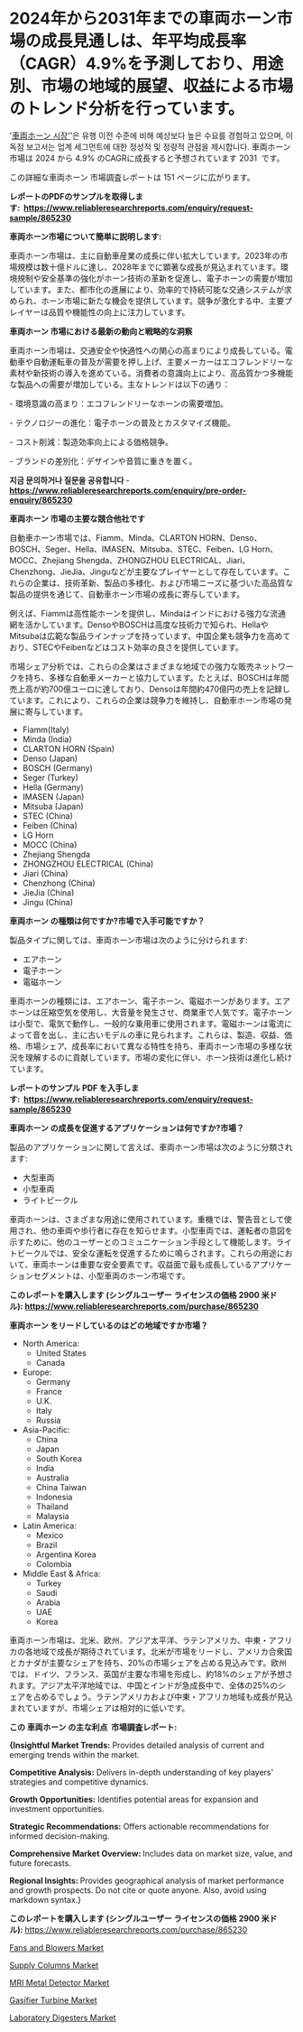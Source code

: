 <p><h1>2024年から2031年までの車両ホーン市場の成長見通しは、年平均成長率（CAGR）4.9%を予測しており、用途別、市場の地域的展望、収益による市場のトレンド分析を行っています。</h1></p><p>'<a href="https://www.reliableresearchreports.com/vehicle-horn-r865230?utm_campaign=110&utm_medium=36&utm_source=Github&utm_content=ia&utm_term=18112024&utm_id=vehicle-horn">車両ホーン 시장'</a>'은 유행 이전 수준에 비해 예상보다 높은 수요를 경험하고 있으며, 이 독점 보고서는 업계 세그먼트에 대한 정성적 및 정량적 관점을 제시합니다. 車両ホーン 市場は 2024 から 4.9% のCAGRに成長すると予想されています 2031&nbsp; です。</p>
<p>この詳細な車両ホーン 市場調査レポートは 151 ページに広がります。</p>
<p><strong>レポートのPDFのサンプルを取得します</strong><strong>:&nbsp;&nbsp;<a href="https://www.reliableresearchreports.com/enquiry/request-sample/865230?utm_campaign=110&utm_medium=36&utm_source=Github&utm_content=ia&utm_term=18112024&utm_id=vehicle-horn">https://www.reliableresearchreports.com/enquiry/request-sample/865230</a></strong></p>
<p><strong>車両ホーン市場について簡単に説明します:</strong></p>
<p><p>車両ホーン市場は、主に自動車産業の成長に伴い拡大しています。2023年の市場規模は数十億ドルに達し、2028年までに顕著な成長が見込まれています。環境規制や安全基準の強化がホーン技術の革新を促進し、電子ホーンの需要が増加しています。また、都市化の進展により、効率的で持続可能な交通システムが求められ、ホーン市場に新たな機会を提供しています。競争が激化する中、主要プレイヤーは品質や機能性の向上に注力しています。</p></p>
<p><strong>車両ホーン 市場における最新の動向と戦略的な洞察</strong></p>
<p><p>車両ホーン市場は、交通安全や快適性への関心の高まりにより成長している。電動車や自動運転車の普及が需要を押し上げ、主要メーカーはエコフレンドリーな素材や新技術の導入を進めている。消費者の意識向上により、高品質かつ多機能な製品への需要が増加している。主なトレンドは以下の通り：</p><p>- 環境意識の高まり：エコフレンドリーなホーンの需要増加。</p><p>- テクノロジーの進化：電子ホーンの普及とカスタマイズ機能。</p><p>- コスト削減：製造効率向上による価格競争。</p><p>- ブランドの差別化：デザインや音質に重きを置く。</p></p>
<p><strong>지금 문의하거나 질문을 공유합니다</strong><strong>&nbsp;</strong>-<strong><a href="https://www.reliableresearchreports.com/enquiry/pre-order-enquiry/865230?utm_campaign=110&utm_medium=36&utm_source=Github&utm_content=ia&utm_term=18112024&utm_id=vehicle-horn">https://www.reliableresearchreports.com/enquiry/pre-order-enquiry/865230</a></strong></p>
<p><strong>車両ホーン 市場の主要な競合他社です</strong></p>
<p><p>自動車ホーン市場では、Fiamm、Minda、CLARTON HORN、Denso、BOSCH、Seger、Hella、IMASEN、Mitsuba、STEC、Feiben、LG Horn、MOCC、Zhejiang Shengda、ZHONGZHOU ELECTRICAL、Jiari、Chenzhong、JieJia、Jinguなどが主要なプレイヤーとして存在しています。これらの企業は、技術革新、製品の多様化、および市場ニーズに基づいた高品質な製品の提供を通じて、自動車ホーン市場の成長に寄与しています。</p><p>例えば、Fiammは高性能ホーンを提供し、Mindaはインドにおける強力な流通網を活かしています。DensoやBOSCHは高度な技術力で知られ、HellaやMitsubaは広範な製品ラインナップを持っています。中国企業も競争力を高めており、STECやFeibenなどはコスト効率の良さを提供しています。 </p><p>市場シェア分析では、これらの企業はさまざまな地域での強力な販売ネットワークを持ち、多様な自動車メーカーと協力しています。たとえば、BOSCHは年間売上高が約700億ユーロに達しており、Densoは年間約470億円の売上を記録しています。これにより、これらの企業は競争力を維持し、自動車ホーン市場の発展に寄与しています。</p></p>
<p><ul><li>Fiamm(Italy)</li><li>Minda (India)</li><li>CLARTON HORN (Spain)</li><li>Denso (Japan)</li><li>BOSCH (Germany)</li><li>Seger (Turkey)</li><li>Hella (Germany)</li><li>IMASEN (Japan)</li><li>Mitsuba (Japan)</li><li>STEC (China)</li><li>Feiben (China)</li><li>LG Horn</li><li>MOCC (China)</li><li>Zhejiang Shengda</li><li>ZHONGZHOU ELECTRICAL (China)</li><li>Jiari (China)</li><li>Chenzhong (China)</li><li>JieJia (China)</li><li>Jingu (China)</li></ul></p>
<p><strong>車両ホーン の種類は何ですか?市場で入手可能ですか？</strong></p>
<p>製品タイプに関しては、車両ホーン市場は次のように分けられます:</p>
<p><ul><li>エアホーン</li><li>電子ホーン</li><li>電磁ホーン</li></ul></p>
<p><p>車両ホーンの種類には、エアホーン、電子ホーン、電磁ホーンがあります。エアホーンは圧縮空気を使用し、大音量を発生させ、商業車で人気です。電子ホーンは小型で、電気で動作し、一般的な乗用車に使用されます。電磁ホーンは電流によって音を出し、主に古いモデルの車に見られます。これらは、製造、収益、価格、市場シェア、成長率において異なる特性を持ち、車両ホーン市場の多様な状況を理解するのに貢献しています。市場の変化に伴い、ホーン技術は進化し続けています。</p></p>
<p><strong>レポートのサンプル PDF を入手します:&nbsp;</strong><strong>&nbsp;<a href="https://www.reliableresearchreports.com/enquiry/request-sample/865230?utm_campaign=110&utm_medium=36&utm_source=Github&utm_content=ia&utm_term=18112024&utm_id=vehicle-horn">https://www.reliableresearchreports.com/enquiry/request-sample/865230</a></strong></p>
<p><strong>車両ホーン の成長を促進するアプリケーションは何ですか?市場？</strong></p>
<p>製品のアプリケーションに関して言えば、車両ホーン市場は次のように分類されます:</p>
<p><ul><li>大型車両</li><li>小型車両</li><li>ライトビークル</li></ul></p>
<p><p>車両ホーンは、さまざまな用途に使用されています。重機では、警告音として使用され、他の車両や歩行者に存在を知らせます。小型車両では、運転者の意図を示すために、他のユーザーとのコミュニケーション手段として機能します。ライトビークルでは、安全な運転を促進するために鳴らされます。これらの用途において、車両ホーンは重要な安全要素です。収益面で最も成長しているアプリケーションセグメントは、小型車両のホーン市場です。</p></p>
<p><strong>このレポートを購入します (シングルユーザー ライセンスの価格 2900 米ドル):</strong><strong>&nbsp;<a href="https://www.reliableresearchreports.com/purchase/865230?utm_campaign=110&utm_medium=36&utm_source=Github&utm_content=ia&utm_term=18112024&utm_id=vehicle-horn">https://www.reliableresearchreports.com/purchase/865230</a></strong></p>
<p><strong>車両ホーン をリードしているのはどの地域ですか市場？</strong></p>
<p><ul>
    <li>
        North America:
        <ul>
            <li>United States</li>
            <li>Canada</li>
        </ul>
    </li>
    <li>
        Europe:
        <ul>
            <li>Germany</li>
            <li>France</li>
            <li>U.K.</li>
            <li>Italy</li>
            <li>Russia</li>
        </ul>
    </li>
    <li>
        Asia-Pacific:
        <ul>
            <li>China</li>
            <li>Japan</li>
            <li>South Korea</li>
            <li>India</li>
            <li>Australia</li>
            <li>China Taiwan</li>
            <li>Indonesia</li>
            <li>Thailand</li>
            <li>Malaysia</li>
        </ul>
    </li>
    <li>
        Latin America:
        <ul>
            <li>Mexico</li>
            <li>Brazil</li>
            <li>Argentina Korea</li>
            <li>Colombia</li>
        </ul>
    </li>
    <li>
        Middle East & Africa:
        <ul>
            <li>Turkey</li>
            <li>Saudi</li>
            <li>Arabia</li>
            <li>UAE</li>
            <li>Korea</li>
        </ul>
    </li>
    </ul></p>
<p><p>車両ホーン市場は、北米、欧州、アジア太平洋、ラテンアメリカ、中東・アフリカの各地域で成長が期待されています。北米が市場をリードし、アメリカ合衆国とカナダが主要なシェアを持ち、20%の市場シェアを占める見込みです。欧州では、ドイツ、フランス、英国が主要な市場を形成し、約18%のシェアが予想されます。アジア太平洋地域では、中国とインドが急成長中で、全体の25%のシェアを占めるでしょう。ラテンアメリカおよび中東・アフリカ地域も成長が見込まれていますが、市場シェアは相対的に低いです。</p></p>
<p><strong>この 車両ホーン の主な利点&nbsp; 市場調査レポート:</strong></p>
<p><strong>{Insightful Market Trends:</strong> Provides detailed analysis of current and emerging trends within the market.</p>
<p><strong>Competitive Analysis:</strong> Delivers in-depth understanding of key players' strategies and competitive dynamics.</p>
<p><strong>Growth Opportunities:</strong> Identifies potential areas for expansion and investment opportunities.</p>
<p><strong>Strategic Recommendations:</strong> Offers actionable recommendations for informed decision-making.</p>
<p><strong>Comprehensive Market Overview: </strong>Includes data on market size, value, and future forecasts.</p>
<p><strong>Regional Insights: </strong>Provides geographical analysis of market performance and growth prospects. Do not cite or quote anyone. Also, avoid using markdown syntax.}</p>
<p><strong>このレポートを購入します (シングルユーザー ライセンスの価格 2900 米ドル):&nbsp;</strong><a href="https://www.reliableresearchreports.com/purchase/865230?utm_campaign=110&utm_medium=36&utm_source=Github&utm_content=ia&utm_term=18112024&utm_id=vehicle-horn">https://www.reliableresearchreports.com/purchase/865230</a></p>
<p><p><a href="https://www.linkedin.com/pulse/fans-blowers-market-investigation-industry-evolution-forecast-nosme?utm_campaign=110&utm_medium=36&utm_source=Github&utm_content=ia&utm_term=18112024&utm_id=vehicle-horn">Fans and Blowers Market</a></p><p><a href="https://github.com/globismark/Market-Research-Report-List-5/blob/main/supply-columns-market.md?utm_campaign=110&utm_medium=36&utm_source=Github&utm_content=ia&utm_term=18112024&utm_id=vehicle-horn">Supply Columns Market</a></p><p><a href="https://www.linkedin.com/pulse/mri-metal-detector-market-ecosystem-competitive-landscape-skpze?utm_campaign=110&utm_medium=36&utm_source=Github&utm_content=ia&utm_term=18112024&utm_id=vehicle-horn">MRI Metal Detector Market</a></p><p><a href="https://issuu.com/reportprime-2/docs/gasifier-turbine-market-size-2030.p_6b3d4aea6d0ba3?utm_campaign=110&utm_medium=36&utm_source=Github&utm_content=ia&utm_term=18112024&utm_id=vehicle-horn">Gasifier Turbine Market</a></p><p><a href="https://github.com/NarcisoFerry/Market-Research-Report-List-1/blob/main/laboratory-digesters-market.md?utm_campaign=110&utm_medium=36&utm_source=Github&utm_content=ia&utm_term=18112024&utm_id=vehicle-horn">Laboratory Digesters Market</a></p></p>
<p>&nbsp;</p>
